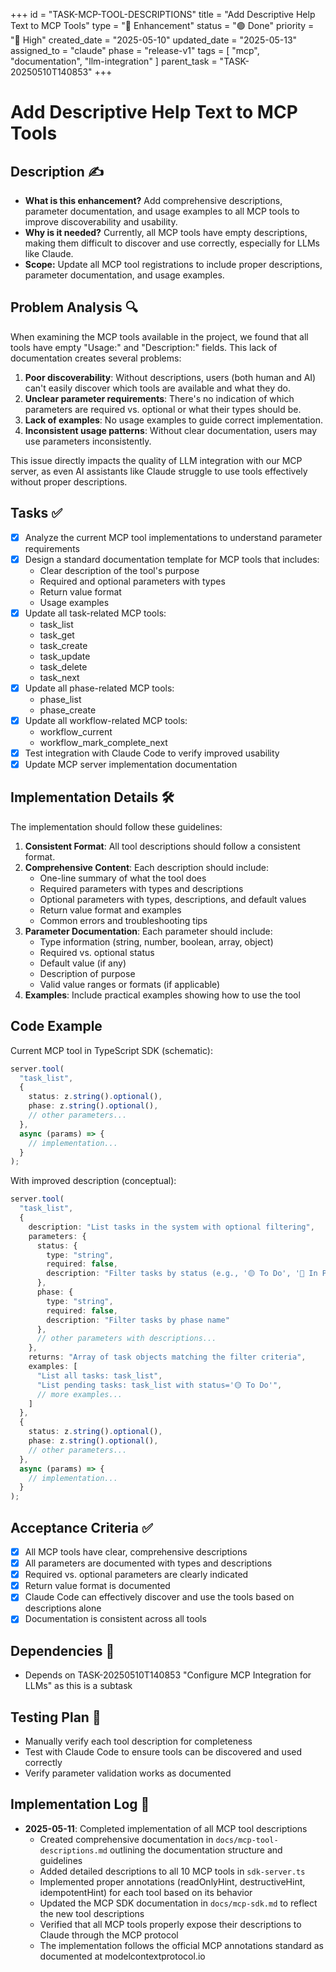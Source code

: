 +++
id = "TASK-MCP-TOOL-DESCRIPTIONS"
title = "Add Descriptive Help Text to MCP Tools"
type = "🔄 Enhancement"
status = "🟢 Done"
priority = "🔼 High"
created_date = "2025-05-10"
updated_date = "2025-05-13"
assigned_to = "claude"
phase = "release-v1"
tags = [ "mcp", "documentation", "llm-integration" ]
parent_task = "TASK-20250510T140853"
+++

# Add Descriptive Help Text to MCP Tools

## Description ✍️

* **What is this enhancement?** Add comprehensive descriptions, parameter documentation, and usage examples to all MCP tools to improve discoverability and usability.
* **Why is it needed?** Currently, all MCP tools have empty descriptions, making them difficult to discover and use correctly, especially for LLMs like Claude.
* **Scope:** Update all MCP tool registrations to include proper descriptions, parameter documentation, and usage examples.

## Problem Analysis 🔍

When examining the MCP tools available in the project, we found that all tools have empty "Usage:" and "Description:" fields. This lack of documentation creates several problems:

1. **Poor discoverability**: Without descriptions, users (both human and AI) can't easily discover which tools are available and what they do.
2. **Unclear parameter requirements**: There's no indication of which parameters are required vs. optional or what their types should be.
3. **Lack of examples**: No usage examples to guide correct implementation.
4. **Inconsistent usage patterns**: Without clear documentation, users may use parameters inconsistently.

This issue directly impacts the quality of LLM integration with our MCP server, as even AI assistants like Claude struggle to use tools effectively without proper descriptions.

## Tasks ✅

- [x] Analyze the current MCP tool implementations to understand parameter requirements
- [x] Design a standard documentation template for MCP tools that includes:
  - Clear description of the tool's purpose
  - Required and optional parameters with types
  - Return value format
  - Usage examples
- [x] Update all task-related MCP tools:
  - task_list
  - task_get
  - task_create
  - task_update
  - task_delete
  - task_next
- [x] Update all phase-related MCP tools:
  - phase_list
  - phase_create
- [x] Update all workflow-related MCP tools:
  - workflow_current
  - workflow_mark_complete_next
- [x] Test integration with Claude Code to verify improved usability
- [x] Update MCP server implementation documentation

## Implementation Details 🛠️

The implementation should follow these guidelines:

1. **Consistent Format**: All tool descriptions should follow a consistent format.
2. **Comprehensive Content**: Each description should include:
   - One-line summary of what the tool does
   - Required parameters with types and descriptions
   - Optional parameters with types, descriptions, and default values
   - Return value format and examples
   - Common errors and troubleshooting tips
3. **Parameter Documentation**: Each parameter should include:
   - Type information (string, number, boolean, array, object)
   - Required vs. optional status
   - Default value (if any)
   - Description of purpose
   - Valid value ranges or formats (if applicable)
4. **Examples**: Include practical examples showing how to use the tool

## Code Example

Current MCP tool in TypeScript SDK (schematic):

```typescript
server.tool(
  "task_list",
  {
    status: z.string().optional(),
    phase: z.string().optional(),
    // other parameters...
  },
  async (params) => {
    // implementation...
  }
);
```

With improved description (conceptual):

```typescript
server.tool(
  "task_list",
  {
    description: "List tasks in the system with optional filtering",
    parameters: {
      status: {
        type: "string",
        required: false,
        description: "Filter tasks by status (e.g., '🟡 To Do', '🔵 In Progress')"
      },
      phase: {
        type: "string",
        required: false,
        description: "Filter tasks by phase name"
      },
      // other parameters with descriptions...
    },
    returns: "Array of task objects matching the filter criteria",
    examples: [
      "List all tasks: task_list",
      "List pending tasks: task_list with status='🟡 To Do'",
      // more examples...
    ]
  },
  {
    status: z.string().optional(),
    phase: z.string().optional(),
    // other parameters...
  },
  async (params) => {
    // implementation...
  }
);
```

## Acceptance Criteria ✅

- [x] All MCP tools have clear, comprehensive descriptions
- [x] All parameters are documented with types and descriptions
- [x] Required vs. optional parameters are clearly indicated
- [x] Return value format is documented
- [x] Claude Code can effectively discover and use the tools based on descriptions alone
- [x] Documentation is consistent across all tools

## Dependencies 🔄

- Depends on TASK-20250510T140853 "Configure MCP Integration for LLMs" as this is a subtask

## Testing Plan 🧪

- Manually verify each tool description for completeness
- Test with Claude Code to ensure tools can be discovered and used correctly
- Verify parameter validation works as documented

## Implementation Log 📝

- **2025-05-11**: Completed implementation of all MCP tool descriptions
  - Created comprehensive documentation in `docs/mcp-tool-descriptions.md` outlining the documentation structure and guidelines
  - Added detailed descriptions to all 10 MCP tools in `sdk-server.ts`
  - Implemented proper annotations (readOnlyHint, destructiveHint, idempotentHint) for each tool based on its behavior
  - Updated the MCP SDK documentation in `docs/mcp-sdk.md` to reflect the new tool descriptions
  - Verified that all MCP tools properly expose their descriptions to Claude through the MCP protocol
  - The implementation follows the official MCP annotations standard as documented at modelcontextprotocol.io
